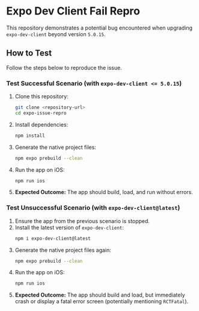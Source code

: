 # Expo Dev Client Fail Repro

This repository demonstrates a potential bug encountered when upgrading `expo-dev-client` beyond version `5.0.15`.

## How to Test

Follow the steps below to reproduce the issue.

### Test Successful Scenario (with `expo-dev-client <= 5.0.15`)

1.  Clone this repository:
    ```bash
    git clone <repository-url>
    cd expo-issue-repro
    ```
2.  Install dependencies:
    ```bash
    npm install
    ```
3.  Generate the native project files:
    ```bash
    npm expo prebuild --clean
    ```
4.  Run the app on iOS:
    ```bash
    npm run ios
    ```
5.  **Expected Outcome:** The app should build, load, and run without errors.

### Test Unsuccessful Scenario (with `expo-dev-client@latest`)

1.  Ensure the app from the previous scenario is stopped.
2.  Install the latest version of `expo-dev-client`:
    ```bash
    npm i expo-dev-client@latest
    ```
3.  Generate the native project files again:
    ```bash
    npm expo prebuild --clean
    ```
4.  Run the app on iOS:
    ```bash
    npm run ios
    ```
5.  **Expected Outcome:** The app should build and load, but immediately crash or display a fatal error screen (potentially mentioning `RCTFatal`).



